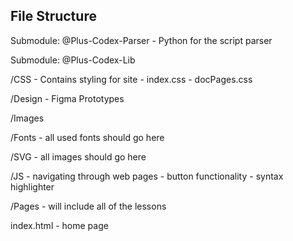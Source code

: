 ## File Structure

Submodule: @Plus-Codex-Parser - Python for the script parser

Submodule: @Plus-Codex-Lib

/CSS - Contains styling for site - index.css - docPages.css

/Design - Figma Prototypes

/Images

/Fonts - all used fonts should go here

/SVG - all images should go here

/JS - navigating through web pages - button functionality - syntax highlighter

/Pages - will include all of the lessons

index.html - home page
